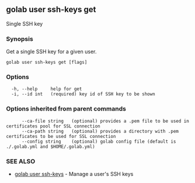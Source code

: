 ## golab user ssh-keys get

Single SSH key

### Synopsis


Get a single SSH key for a given user.

```
golab user ssh-keys get [flags]
```

### Options

```
  -h, --help     help for get
  -i, --id int   (required) key id of SSH key to be shown
```

### Options inherited from parent commands

```
      --ca-file string   (optional) provides a .pem file to be used in certificates pool for SSL connection
      --ca-path string   (optional) provides a directory with .pem certificates to be used for SSL connection
      --config string    (optional) golab config file (default is ./.golab.yml and $HOME/.golab.yml)
```

### SEE ALSO
* [golab user ssh-keys](golab_user_ssh-keys.md)	 - Manage a user's SSH keys

